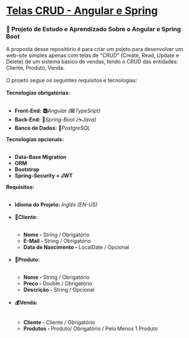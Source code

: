 <h1><a href="https://github.com/leo-valadao/Telas-CRUD-Angular-Spring">Telas CRUD - Angular e Spring</a></h1>
<h3>🔰 Projeto de Estudo e Aprendizado Sobre o Angular e Spring Boot</h3>
A proposta desse repositório é para criar um pojeto para desenvolver um web-site simples apenas com telas de "CRUD" (Create, Read, Update e Delete) de um sistema básico de vendas, tendo o CRUD das entidades: Cliente, Produto, Venda.
<br>
<br>
O projeto segue os seguintes requisitos e tecnologias: 
<br>
<br>
<b>Tecnologias obrigatórias:</b>
<br>
<br>
<ul>
  <li><b> Front-End:</b> 🅰<i>Angular (</i>🟦<i>TypeSript)</i> </li>
  <li><b> Back-End:</b> 🍃<i>Spring-Boot (</i>☕<i>Java)</i> </li>
  <li><b> Banco de Dados:</b> 🐘<i>PostgreSQL</i> </li>
</ul>
<b>Tecnologias opcionais:</b>
<br>
<br>
<ul>
  <li><b> Data-Base Migration </b></li>
  <li><b> ORM </b></li>
  <li><b> Bootstrap </b></li>
  <li><b> Spring-Security + JWT</b></li>
</ul>  
<b>Requisitos:</b>
<br>
<br>
<ul>
  <li><b> Idioma do Projeto:</b> <i>Inglês (EN-US)</i></li>
  <br>
  <li><b>👤Cliente:</b></li>
  <br>
  <ul>
    <li><b>Nome - </b>String / Obrigatório</li>
    <li><b>E-Mail - </b>String / Obrigatório</li>
    <li><b>Data de Nascimento - </b>LocalDate / Opcional</li>
  </ul>
  <br>
  <li><b>🧃Produto:</b></li>
  <br>
  <ul>
    <li><b>Nome - </b>String / Obrigatório</li>
    <li><b>Preço - </b>Double / Obrigatório</li>
    <li><b>Descrição - </b>String / Opcional</li>
  </ul>
  <br>
  <li><b>💰Venda:</b></li>
  <br>
  <ul>
    <li><b>Cliente - </b>Cliente / Obrigatório</li>
    <li><b>Produtos - </b>Produto/ Obrigatório / Pelo Menos 1 Produto</li>
  </ul>
</ul>
  
